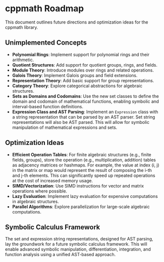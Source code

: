 # cppmath Roadmap

This document outlines future directions and optimization ideas for the cppmath library.

## Unimplemented Concepts
- **Polynomial Rings**: Implement support for polynomial rings and their arithmetic.
- **Quotient Structures**: Add support for quotient groups, rings, and fields.
- **Module Theory**: Introduce modules over rings and related operations.
- **Galois Theory**: Implement Galois groups and field extensions.
- **Representation Theory**: Add basic support for group representations.
- **Category Theory**: Explore categorical abstractions for algebraic structures.
- **Sets as Domains and Codomains**: Use the new set classes to define the domain and codomain of mathematical functions, enabling symbolic and interval-based function definitions.
- **Expression Class and AST Parsing**: Implement an `Expression` class with a string representation that can be parsed by an AST parser. Set string representations will also be AST parsed. This will allow for symbolic manipulation of mathematical expressions and sets.

## Optimization Ideas
- **Efficient Operation Tables**: For finite algebraic structures (e.g., finite fields, groups), store the operation (e.g., multiplication, addition) tables as adjacency matrices or hashmaps. For example, the value at index (i, j) in the matrix or map would represent the result of composing the i-th and j-th elements. This can significantly speed up repeated operations at the cost of increased memory usage.
- **SIMD/Vectorization**: Use SIMD instructions for vector and matrix operations where possible.
- **Lazy Evaluation**: Implement lazy evaluation for expensive computations in algebraic structures.
- **Parallel Algorithms**: Explore parallelization for large-scale algebraic computations.

## Symbolic Calculus Framework
The set and expression string representations, designed for AST parsing, lay the groundwork for a future symbolic calculus framework. This will enable advanced symbolic manipulation, differentiation, integration, and function analysis using a unified AST-based approach. 